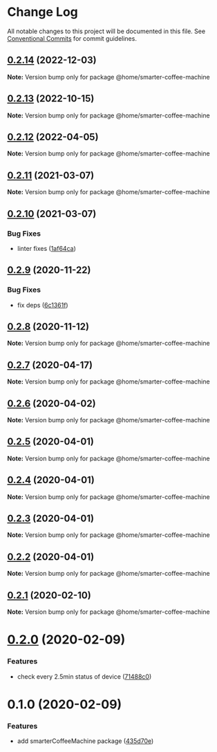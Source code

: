 # Change Log

All notable changes to this project will be documented in this file.
See [Conventional Commits](https://conventionalcommits.org) for commit guidelines.

## [0.2.14](https://github.com/mariusz-kabala/homeAutomation/compare/@home/smarter-coffee-machine@0.2.13...@home/smarter-coffee-machine@0.2.14) (2022-12-03)

**Note:** Version bump only for package @home/smarter-coffee-machine





## [0.2.13](https://github.com/mariusz-kabala/homeAutomation/compare/@home/smarter-coffee-machine@0.2.12...@home/smarter-coffee-machine@0.2.13) (2022-10-15)

**Note:** Version bump only for package @home/smarter-coffee-machine





## [0.2.12](https://github.com/mariusz-kabala/homeAutomation/compare/@home/smarter-coffee-machine@0.2.11...@home/smarter-coffee-machine@0.2.12) (2022-04-05)

**Note:** Version bump only for package @home/smarter-coffee-machine





## [0.2.11](https://github.com/mariusz-kabala/homeAutomation/compare/@home/smarter-coffee-machine@0.2.10...@home/smarter-coffee-machine@0.2.11) (2021-03-07)

**Note:** Version bump only for package @home/smarter-coffee-machine





## [0.2.10](https://github.com/mariusz-kabala/homeAutomation/compare/@home/smarter-coffee-machine@0.2.9...@home/smarter-coffee-machine@0.2.10) (2021-03-07)


### Bug Fixes

* linter fixes ([1af64ca](https://github.com/mariusz-kabala/homeAutomation/commit/1af64cabb2e40797838c1a2337fb7c34ac9b4b54))





## [0.2.9](https://github.com/mariusz-kabala/homeAutomation/compare/@home/smarter-coffee-machine@0.2.8...@home/smarter-coffee-machine@0.2.9) (2020-11-22)


### Bug Fixes

* fix deps ([6c1361f](https://github.com/mariusz-kabala/homeAutomation/commit/6c1361ff7b01bb85ab4521cb4a83e34429d6fbd6))





## [0.2.8](https://github.com/mariusz-kabala/homeAutomation/compare/@home/smarter-coffee-machine@0.2.7...@home/smarter-coffee-machine@0.2.8) (2020-11-12)

**Note:** Version bump only for package @home/smarter-coffee-machine





## [0.2.7](https://github.com/mariusz-kabala/homeAutomation/compare/@home/smarter-coffee-machine@0.2.6...@home/smarter-coffee-machine@0.2.7) (2020-04-17)

**Note:** Version bump only for package @home/smarter-coffee-machine





## [0.2.6](https://github.com/mariusz-kabala/homeAutomation/compare/@home/smarter-coffee-machine@0.2.5...@home/smarter-coffee-machine@0.2.6) (2020-04-02)

**Note:** Version bump only for package @home/smarter-coffee-machine





## [0.2.5](https://github.com/mariusz-kabala/homeAutomation/compare/@home/smarter-coffee-machine@0.2.4...@home/smarter-coffee-machine@0.2.5) (2020-04-01)

**Note:** Version bump only for package @home/smarter-coffee-machine





## [0.2.4](https://github.com/mariusz-kabala/homeAutomation/compare/@home/smarter-coffee-machine@0.2.3...@home/smarter-coffee-machine@0.2.4) (2020-04-01)

**Note:** Version bump only for package @home/smarter-coffee-machine





## [0.2.3](https://github.com/mariusz-kabala/homeAutomation/compare/@home/smarter-coffee-machine@0.2.2...@home/smarter-coffee-machine@0.2.3) (2020-04-01)

**Note:** Version bump only for package @home/smarter-coffee-machine





## [0.2.2](https://github.com/mariusz-kabala/homeAutomation/compare/@home/smarter-coffee-machine@0.2.1...@home/smarter-coffee-machine@0.2.2) (2020-04-01)

**Note:** Version bump only for package @home/smarter-coffee-machine





## [0.2.1](https://github.com/mariusz-kabala/homeAutomation/compare/@home/smarter-coffee-machine@0.2.0...@home/smarter-coffee-machine@0.2.1) (2020-02-10)

**Note:** Version bump only for package @home/smarter-coffee-machine





# [0.2.0](https://github.com/mariusz-kabala/homeAutomation/compare/@home/smarter-coffee-machine@0.1.0...@home/smarter-coffee-machine@0.2.0) (2020-02-09)


### Features

* check every 2.5min status of device ([71488c0](https://github.com/mariusz-kabala/homeAutomation/commit/71488c07a2544263720bfb8e29abadb7e1a20b79))





# 0.1.0 (2020-02-09)


### Features

* add smarterCoffeeMachine package ([435d70e](https://github.com/mariusz-kabala/homeAutomation/commit/435d70e371f5757cb1050c48aef68180a6fb3213))
